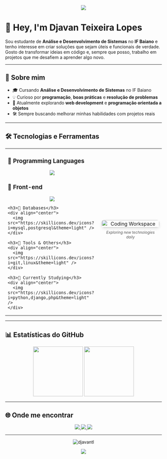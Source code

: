 <div align="center">
  <img src="https://capsule-render.vercel.app/api?type=waving&color=0e75b6&height=80&section=header" />
</div>

# 👋 Hey, I'm Djavan Teixeira Lopes

Sou estudante de **Análise e Desenvolvimento de Sistemas** no **IF Baiano** e tenho interesse em criar soluções que sejam úteis e funcionais de verdade.  
Gosto de transformar ideias em código e, sempre que posso, trabalho em projetos que me desafiem a aprender algo novo.

---

## 📌 Sobre mim

- 🎓 Cursando **Análise e Desenvolvimento de Sistemas** no IF Baiano  
- 💡 Curioso por **programação**, **boas práticas** e **resolução de problemas**  
- 🌱 Atualmente explorando **web development** e **programação orientada a objetos**  
- 🛠 Sempre buscando melhorar minhas habilidades com projetos reais

---

## 🛠 Tecnologias e Ferramentas

<div align="center"> <table> <tr> <td width="60%" valign="top"> <h3>📌 Programming Languages</h3> <div align="center"> <img src="https://skillicons.dev/icons?i=java,js&theme=light" /> </div>
<h3>📌 Front-end</h3>
    <div align="center">  
      <img src="https://skillicons.dev/icons?i=html,css&theme=light" />  
    </div>  

    <h3>📌 Databases</h3>
    <div align="center">  
      <img src="https://skillicons.dev/icons?i=mysql,postgresql&theme=light" />  
    </div>  

    <h3>📌 Tools & Others</h3>
    <div align="center">  
      <img src="https://skillicons.dev/icons?i=git,linux&theme=light" />  
    </div>  

    <h3>📌 Currently Studying</h3>
    <div align="center">  
      <img src="https://skillicons.dev/icons?i=python,django,php&theme=light" />  
    </div>
  </td>
  <td width="40%" align="center">
    <img src="https://images.unsplash.com/photo-1518770660439-4636190af475?ixlib=rb-4.0.3&ixid=M3wxMjA3fDB8MHxwaG90by1wYWdlfHx8fGVufDB8fHx8fA%3D%3D&auto=format&fit=crop&w=1470&q=80" width="100%" style="border-radius: 8px; box-shadow: 0 4px 8px rgba(0,0,0,0.1);" alt="Coding Workspace" />
    <em><p style="margin-top: 8px; font-size: 12px; color: #555;">Exploring new technologies daily</p></em>
  </td>
</tr>
</table> </div>

---

## 📊 Estatísticas do GitHub

<div align="center">
  <img src="https://github-readme-stats.vercel.app/api?username=djavantl&show_icons=true&theme=tokyonight" height="160" />
  <img src="https://github-readme-stats.vercel.app/api/top-langs/?username=djavantl&layout=compact&theme=tokyonight" height="160" />
</div>

---

## 🌐 Onde me encontrar

<div align="center">
  <a href="mailto:djavanlopesteixeira@gmail.com">
    <img src="https://img.shields.io/badge/Gmail-D14836?style=for-the-badge&logo=gmail&logoColor=white" />
  </a>
  <a href="https://instagram.com/djavantl" target="_blank">
    <img src="https://img.shields.io/badge/Instagram-E4405F?style=for-the-badge&logo=instagram&logoColor=white" />
  </a>
  <a href="https://github.com/djavantl" target="_blank">
    <img src="https://img.shields.io/badge/GitHub-181717?style=for-the-badge&logo=github&logoColor=white" />
  </a>
</div>

---

<p align="center">
  <img src="https://komarev.com/ghpvc/?username=djavantl&label=Profile%20views&color=0e75b6&style=flat" alt="djavantl" />
</p>

<div align="center">
  <img src="https://capsule-render.vercel.app/api?type=waving&color=0e75b6&height=80&section=footer" />
</div>
